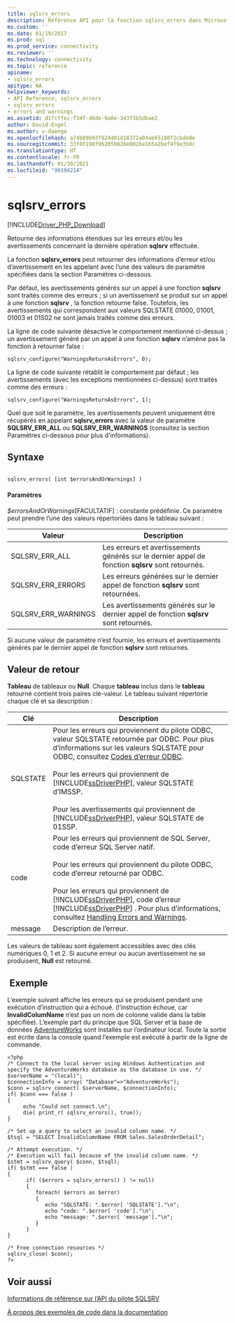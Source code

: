 ```yaml
---
title: sqlsrv_errors
description: Référence API pour la fonction sqlsrv_errors dans Microsoft SQLSRV Driver pour PHP pour SQL Server.
ms.custom: ''
ms.date: 01/19/2017
ms.prod: sql
ms.prod_service: connectivity
ms.reviewer: ''
ms.technology: connectivity
ms.topic: reference
apiname:
- sqlsrv_errors
apitype: NA
helpviewer_keywords:
- API Reference, sqlsrv_errors
- sqlsrv_errors
- errors and warnings
ms.assetid: d1fcffec-f34f-46de-9a0e-343f3b5dbae2
author: David-Engel
ms.author: v-daenge
ms.openlocfilehash: a74b89b93f924401d18372a04ab65180f2cbde8e
ms.sourcegitcommit: 33f0f190f962059826e002be165a2bef4f9e350c
ms.translationtype: HT
ms.contentlocale: fr-FR
ms.lasthandoff: 01/30/2021
ms.locfileid: "99194214"
---
```

# <a name="sqlsrv_errors"></a>sqlsrv_errors
[!INCLUDE[Driver_PHP_Download](../../includes/driver_php_download.md)]

Retourne des informations étendues sur les erreurs et/ou les avertissements concernant la dernière opération **sqlsrv** effectuée.  
  
La fonction **sqlsrv_errors** peut retourner des informations d’erreur et/ou d’avertissement en les appelant avec l’une des valeurs de paramètre spécifiées dans la section Paramètres ci-dessous.  
  
Par défaut, les avertissements générés sur un appel à une fonction **sqlsrv** sont traités comme des erreurs ; si un avertissement se produit sur un appel à une fonction **sqlsrv** , la fonction retourne false. Toutefois, les avertissements qui correspondent aux valeurs SQLSTATE 01000, 01001, 01003 et 01S02 ne sont jamais traités comme des erreurs.  
  
La ligne de code suivante désactive le comportement mentionné ci-dessus ; un avertissement généré par un appel à une fonction **sqlsrv** n’amène pas la fonction à retourner false :  
  
```  
sqlsrv_configure("WarningsReturnAsErrors", 0);  
```  
  
La ligne de code suivante rétablit le comportement par défaut ; les avertissements (avec les exceptions mentionnées ci-dessus) sont traités comme des erreurs :  
  
```  
sqlsrv_configure("WarningsReturnAsErrors", 1);  
```  
  
Quel que soit le paramètre, les avertissements peuvent uniquement être récupérés en appelant **sqlsrv_errors** avec la valeur de paramètre **SQLSRV_ERR_ALL** ou **SQLSRV_ERR_WARNINGS** (consultez la section Paramètres ci-dessous pour plus d’informations).  
  
## <a name="syntax"></a>Syntaxe  
  
```  
  
sqlsrv_errors( [int $errorsAndOrWarnings] )  
```  
  
#### <a name="parameters"></a>Paramètres  
*$errorsAndOrWarnings*[FACULTATIF] : constante prédéfinie. Ce paramètre peut prendre l’une des valeurs répertoriées dans le tableau suivant :  
  
|Valeur|Description|  
|---------|---------------|  
|SQLSRV_ERR_ALL|Les erreurs et avertissements générés sur le dernier appel de fonction **sqlsrv** sont retournés.|  
|SQLSRV_ERR_ERRORS|Les erreurs générées sur le dernier appel de fonction **sqlsrv** sont retournées.|  
|SQLSRV_ERR_WARNINGS|Les avertissements générés sur le dernier appel de fonction **sqlsrv** sont retournés.|  
  
Si aucune valeur de paramètre n’est fournie, les erreurs et avertissements générés par le dernier appel de fonction **sqlsrv** sont retournés.  
  
## <a name="return-value"></a>Valeur de retour  
**Tableau** de tableaux ou **Null**. Chaque **tableau** inclus dans le **tableau** retourné contient trois paires clé-valeur. Le tableau suivant répertorie chaque clé et sa description :  
  
|Clé|Description|  
|-------|---------------|  
|SQLSTATE|Pour les erreurs qui proviennent du pilote ODBC, valeur SQLSTATE retournée par ODBC. Pour plus d’informations sur les valeurs SQLSTATE pour ODBC, consultez [Codes d’erreur ODBC](../../odbc/reference/appendixes/appendix-a-odbc-error-codes.md).<br /><br />Pour les erreurs qui proviennent de [!INCLUDE[ssDriverPHP](../../includes/ssdriverphp_md.md)], valeur SQLSTATE d’IMSSP.<br /><br />Pour les avertissements qui proviennent de [!INCLUDE[ssDriverPHP](../../includes/ssdriverphp_md.md)], valeur SQLSTATE de 01SSP.|  
|code|Pour les erreurs qui proviennent de SQL Server, code d’erreur SQL Server natif.<br /><br />Pour les erreurs qui proviennent du pilote ODBC, code d’erreur retourné par ODBC.<br /><br />Pour les erreurs qui proviennent de [!INCLUDE[ssDriverPHP](../../includes/ssdriverphp_md.md)], code d’erreur [!INCLUDE[ssDriverPHP](../../includes/ssdriverphp_md.md)] . Pour plus d’informations, consultez [Handling Errors and Warnings](../../connect/php/handling-errors-and-warnings.md).|  
|message|Description de l’erreur.|  
  
Les valeurs de tableau sont également accessibles avec des clés numériques 0, 1 et 2. Si aucune erreur ou aucun avertissement ne se produisent, **Null** est retourné.  
  
## <a name="example"></a> Exemple  
L’exemple suivant affiche les erreurs qui se produisent pendant une exécution d’instruction qui a échoué. (l’instruction échoue, car **InvalidColumName** n’est pas un nom de colonne valide dans la table spécifiée). L’exemple part du principe que SQL Server et la base de données [AdventureWorks](https://github.com/Microsoft/sql-server-samples/tree/master/samples/databases/adventure-works) sont installés sur l’ordinateur local. Toute la sortie est écrite dans la console quand l’exemple est exécuté à partir de la ligne de commande.  
  
```  
<?php  
/* Connect to the local server using Windows Authentication and   
specify the AdventureWorks database as the database in use. */  
$serverName = "(local)";  
$connectionInfo = array( "Database"=>"AdventureWorks");  
$conn = sqlsrv_connect( $serverName, $connectionInfo);  
if( $conn === false )  
{  
     echo "Could not connect.\n";  
     die( print_r( sqlsrv_errors(), true));  
}  
  
/* Set up a query to select an invalid column name. */  
$tsql = "SELECT InvalidColumnName FROM Sales.SalesOrderDetail";  
  
/* Attempt execution. */  
/* Execution will fail because of the invalid column name. */  
$stmt = sqlsrv_query( $conn, $tsql);  
if( $stmt === false )  
{  
      if( ($errors = sqlsrv_errors() ) != null)  
      {  
         foreach( $errors as $error)  
         {  
            echo "SQLSTATE: ".$error[ 'SQLSTATE']."\n";  
            echo "code: ".$error[ 'code']."\n";  
            echo "message: ".$error[ 'message']."\n";  
         }  
      }  
}  
  
/* Free connection resources */  
sqlsrv_close( $conn);  
?>  
```  
  
## <a name="see-also"></a>Voir aussi  
[Informations de référence sur l’API du pilote SQLSRV](../../connect/php/sqlsrv-driver-api-reference.md)

[À propos des exemples de code dans la documentation](../../connect/php/about-code-examples-in-the-documentation.md)  
  
